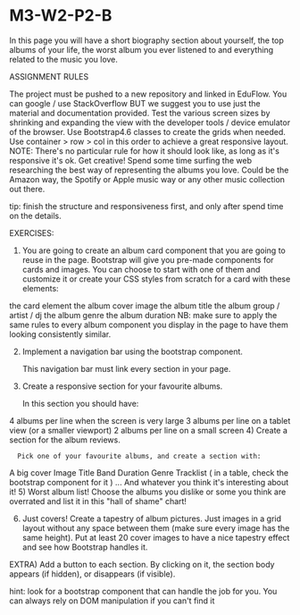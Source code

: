 # M3-W2-P2-B
 In this page you will have a short biography section about yourself, the top albums of your life, 
the worst album you ever listened to and everything related to the music you love.

 

ASSIGNMENT RULES

The project must be pushed to a new repository and linked in EduFlow.
You can google / use StackOverflow BUT we suggest you to use just the material and documentation provided.
Test the various screen sizes by shrinking and expanding the view with the developer tools / device emulator of the browser.
Use Bootstrap4.6 classes to create the grids when needed.
Use container > row > col in this order to achieve a great responsive layout.
NOTE:
There's no particular rule for how it should look like, as long as it's responsive it's ok. Get creative!
Spend some time surfing the web researching the best way of representing the albums you love.
Could be the Amazon way, the Spotify or Apple music way or any other music collection out there.

 

tip: finish the structure and responsiveness first, and only after spend time on the details.


EXERCISES:

1) You are going to create an album card component that you are going to reuse in the page. Bootstrap will give you pre-made components for cards and images. You can choose to start with one of them and customize it or create your CSS styles from scratch for a card with these elements:  

the card element
the album cover image
the album title
the album group / artist / dj
the album genre
the album duration
NB: make sure to apply the same rules to every album component you display in the page to have them looking consistently similar.

 

2)  Implement a navigation bar using the bootstrap component.

     This navigation bar must link every section in your page.

 

3) Create a responsive section for your favourite albums.

     In this section you should have:

4 albums per line when the screen is very large
3 albums per line on a tablet view (or a smaller viewport)
2 albums per line on a small screen
4)  Create a section for the album reviews.

      Pick one of your favourite albums, and create a section with:

A big cover Image
Title
Band
Duration
Genre
Tracklist ( in a table, check the bootstrap component for it ) 
... And whatever you think it's interesting about it!
5) Worst album list! Choose the albums you dislike or some you think are overrated and list it in this "hall of shame" chart!


6) Just covers! Create a tapestry of album pictures. Just images in a grid layout without any space between them (make sure every image has the same height). Put at least 20 cover images to have a nice tapestry effect and see how Bootstrap handles it.

 

EXTRA) Add a button to each section. By clicking on it, the section body appears (if hidden), or disappears (if visible).

hint: look for a bootstrap component that can handle the job for you. You can always rely on DOM manipulation if you can't find it

